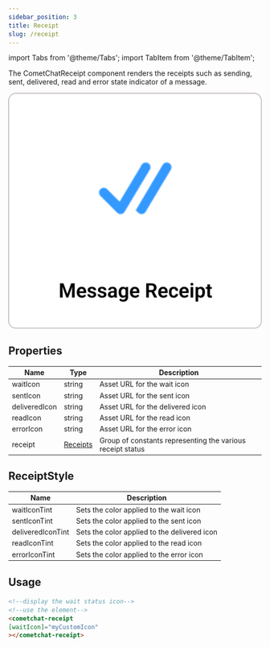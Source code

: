 ```yaml
---
sidebar_position: 3
title: Receipt
slug: /receipt
---
```


import Tabs from '@theme/Tabs';
import TabItem from '@theme/TabItem';

The CometChatReceipt component renders the receipts such as sending, sent, delivered, read and error state indicator of a message.

![](./assets/a1w8ok8jbsn50ui54tdfv1qqk5yregcweimaoo5kdk2eymhorifbpx6ksagig4g7.png)

## Properties

| Name | Type | Description | 
| ---- | ---- | ---- | 
| waitIcon | string | Asset URL for the wait icon | 
| sentIcon | string | Asset URL for the sent icon | 
| deliveredIcon | string | Asset URL for the delivered icon | 
| readIcon | string | Asset URL for the read icon | 
| errorIcon | string | Asset URL for the error icon | 
| receipt | [Receipts](/web-shared/receipts) | Group of constants representing the various receipt status | 


## ReceiptStyle

| Name | Description | 
| ---- | ---- | 
| waitIconTint | Sets the color applied to the wait icon | 
| sentIconTint | Sets the color applied to the sent icon | 
| deliveredIconTint | Sets the color applied to the delivered icon | 
| readIconTint | Sets the color applied to the read icon | 
| errorIconTint | Sets the color applied to the error icon | 


## Usage


<Tabs>
<TabItem value="html" label="HTML">

```HTML
<!--display the wait status icon-->
<!--use the element-->
<cometchat-receipt
[waitIcon]="myCustomIcon"
></cometchat-receipt>
```

</TabItem>
</Tabs>